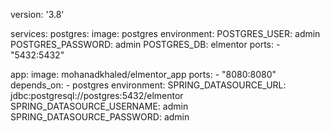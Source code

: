 version: '3.8'

services:
  postgres:
    image: postgres
    environment:
      POSTGRES_USER: admin
      POSTGRES_PASSWORD: admin
      POSTGRES_DB: elmentor
    ports:
      - "5432:5432"

  app:
    image: mohanadkhaled/elmentor_app
    ports:
      - "8080:8080"
    depends_on:
      - postgres
    environment:
      SPRING_DATASOURCE_URL: jdbc:postgresql://postgres:5432/elmentor
      SPRING_DATASOURCE_USERNAME: admin
      SPRING_DATASOURCE_PASSWORD: admin
